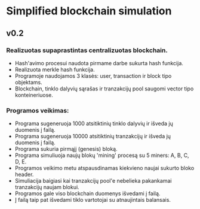 # Simplified blockchain simulation

## v0.2

### Realizuotas supaprastintas centralizuotas blockchain.
- Hash'avimo procesui naudota pirmame darbe sukurta hash funkcija.
- Realizuota merkle hash funkcija.
- Programoje naudojamos 3 klasės: user, transaction ir block tipo objektams.
- Blockchain, tinklo dalyvių sąrašas ir tranzakcijų pool saugomi vector tipo konteineriuose.

### Programos veikimas:
- Programa sugeneruoja 1000 atsitiktinių tinklo dalyvių ir išveda jų duomenis į failą.
- Programa sugeneruoja 10000 atsitiktinių tranzakcijų ir išveda jų duomenis į failą.
- Programa sukuria pirmąjį (genesis) bloką.
- Programa simuliuoja naujų blokų 'mining' procesą su 5 miners: A, B, C, D, E.
- Programos veikimo metu atspausdinamas kiekvieno naujai sukurto bloko header.
- Simuliacija baigiasi kai tranzakcijų pool'e nebelieka pakankamai tranzakcijų naujam blokui.
- Programos gale viso blockchain duomenys išvedami į failą.
- Į failą taip pat išvedami tiklo vartotojai su atnaujintais balansais.



